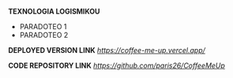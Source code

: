**TEXNOLOGIA LOGISMIKOU**
<br>
- PARADOTEO 1
- PARADOTEO 2

**DEPLOYED VERSION LINK**
*https://coffee-me-up.vercel.app/*

**CODE REPOSITORY LINK**
*https://github.com/paris26/CoffeeMeUp*
